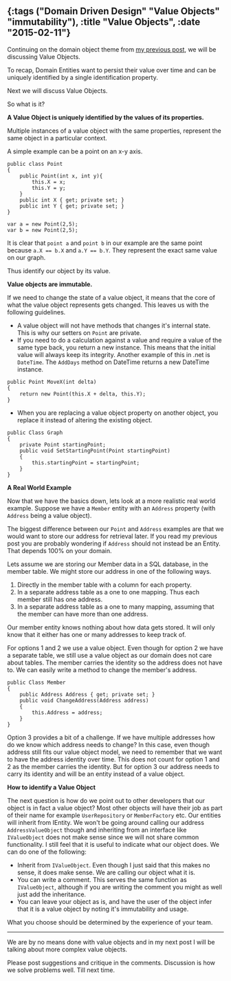 {:tags ("Domain Driven Design" "Value Objects" "immutability"), :title "Value Objects", :date "2015-02-11"}
-----
Continuing on the domain object theme from [my previous post](http://sneakycode.net/entity-is-for-identity/), we will be discussing Value Objects.

To recap, Domain Entities want to persist their value over time and can be uniquely identified by a single identification property.

Next we will discuss Value Objects. 

So what is it?

**A Value Object is uniquely identified by the values of its properties.** 

Multiple instances of a value object with the same properties, represent the same object in a particular context.

A simple example can be a point on an x-y axis.

```language-csharp
public class Point
{
	public Point(int x, int y){
		this.X = x;
		this.Y = y;
	}
    public int X { get; private set; }
	public int Y { get; private set; }
}

var a = new Point(2,5);
var b = new Point(2,5);
```

It is clear that `point a` and `point b` in our example are the same point because `a.X == b.X` and `a.Y == b.Y`. They represent the exact same value on our graph.

Thus identify our object by its value.

**Value objects are immutable.**

If we need to change the state of a value object, it means that the core of what the value object represents gets changed. This leaves us with the following guidelines.

* A value object will not have methods that changes it's internal state. This is why our setters on `Point` are private.
* If you need to do a calculation against a value and require a value of the same type back, you return a new instance. This means that the initial value will always keep its   integrity. Another example of this in .net is `DateTime`. The   `AddDays` method on DateTime returns a new DateTime instance. 
```language-csharp
public Point MoveX(int delta)
{
    return new Point(this.X + delta, this.Y);
}
```

* When you are replacing a value object property on another object, you replace it instead of altering the existing object. 
```language-csharp
public Class Graph 
{
	private Point startingPoint;
	public void SetStartingPoint(Point startingPoint)
	{
		this.startingPoint = startingPoint;
	}
}
```

**A Real World Example**

Now that we have the basics down, lets look at a more realistic real world example. Suppose we have a `Member` entity with an `Address` property (with `Address` being a value object).

The biggest difference between our `Point` and `Address` examples are that we would want to store our address for retrieval later. If you read my previous post you are probably wondering if `Address` should not instead be an Entity. That depends 100% on your domain.

Lets assume we are storing our Member data in a SQL database, in the member table. We might store our address in one of the following ways.

1. Directly in the member table with a column for each property.
2. In a separate address table as a one to one mapping. Thus each member still has one address.
3. In a separate address table as a one to many mapping, assuming that the member can have more than one address.

Our member entity knows nothing about how data gets stored. It will only know that it either has one or many addresses to keep track of.

For options 1 and 2 we use a value object. Even though for option 2 we have a separate table, we still use a value object as our domain does not care about tables. The member carries the identity so the address does not have to. We can easily write a method to change the member's address.


```language-csharp
public Class Member 
{
	public Address Address { get; private set; }
	public void ChangeAddress(Address address)
	{
		this.Address = address;
	}
}
```

Option 3 provides a bit of a challenge. If we have multiple addresses how do we know which address needs to change? In this case, even though address still fits our value object model, we need to remember that we want to have the address identity over time. This does not count for option 1 and 2 as the member carries the identity. But for option 3 our address needs to carry its identity and will be an entity instead of a value object.

**How to identify a Value Object**

The next question is how do we point out to other developers that our object is in fact a value object? Most other objects will have their job as part of their name for example `UserRepository` or `MemberFactory` etc. Our entities will inherit from IEntity. We won't be going around calling our address `AddressValueObject` though and inheriting from an interface like `IValueObject` does not make sense since we will not share common functionality. I still feel that it is useful to indicate what our object does. We can do one of the following:

* Inherit from `IValueObject`. Even though I just said that this makes no sense, it does make sense. We are calling our object what it is. 
* You can write a comment. This serves the same function as `IValueObject`, although if you are writing the comment you might as well just add the inheritance.
* You can leave your object as is, and have the user of the object infer that it is a value object by noting it's immutability and usage.

What you choose should be determined by the experience of your team.

___
We are by no means done with value objects and in my next post I will be talking about more complex value objects.

Please post suggestions and critique in the comments. Discussion is how we solve problems well. Till next time.

<a href="http://www.codeproject.com/script/Articles/BlogFeedList.aspx?amid=8804440" rel="tag" style="display:none">CodeProject</a>